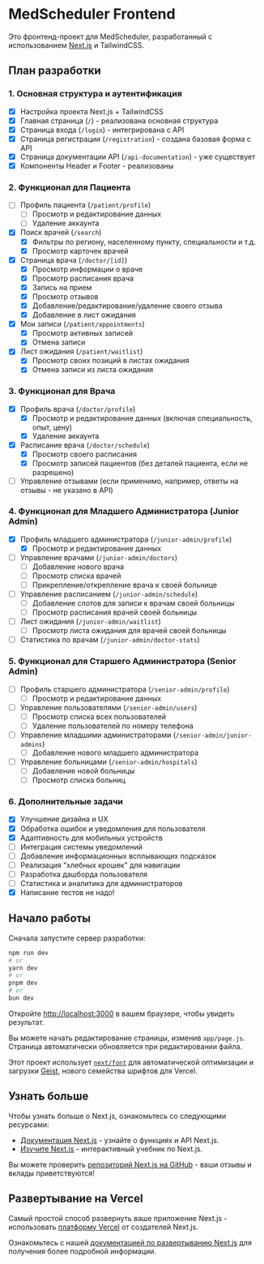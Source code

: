# MedScheduler Frontend

Это фронтенд-проект для MedScheduler, разработанный с использованием [Next.js](https://nextjs.org/) и TailwindCSS.

## План разработки

### 1. Основная структура и аутентификация
- [x] Настройка проекта Next.js + TailwindCSS
- [x] Главная страница (`/`) - реализована основная структура
- [x] Страница входа (`/login`) - интегрирована с API
- [x] Страница регистрации (`/registration`) - создана базовая форма с API
- [x] Страница документации API (`/api-documentation`) - уже существует
- [x] Компоненты Header и Footer - реализованы

### 2. Функционал для Пациента
- [ ] Профиль пациента (`/patient/profile`)
    - [ ] Просмотр и редактирование данных
    - [ ] Удаление аккаунта
- [x] Поиск врачей (`/search`)
    - [x] Фильтры по региону, населенному пункту, специальности и т.д.
    - [x] Просмотр карточек врачей
- [x] Страница врача (`/doctor/[id]`)
    - [x] Просмотр информации о враче
    - [x] Просмотр расписания врача
    - [x] Запись на прием
    - [x] Просмотр отзывов
    - [x] Добавление/редактирование/удаление своего отзыва
    - [x] Добавление в лист ожидания
- [x] Мои записи (`/patient/appointments`)
    - [x] Просмотр активных записей
    - [x] Отмена записи
- [x] Лист ожидания (`/patient/waitlist`)
    - [x] Просмотр своих позиций в листах ожидания
    - [x] Отмена записи из листа ожидания

### 3. Функционал для Врача
- [x] Профиль врача (`/doctor/profile`)
    - [x] Просмотр и редактирование данных (включая специальность, опыт, цену)
    - [x] Удаление аккаунта
- [x] Расписание врача (`/doctor/schedule`)
    - [x] Просмотр своего расписания
    - [x] Просмотр записей пациентов (без деталей пациента, если не разрешено)
- [ ] Управление отзывами (если применимо, например, ответы на отзывы - не указано в API)

### 4. Функционал для Младшего Администратора (Junior Admin)
- [x] Профиль младшего администратора (`/junior-admin/profile`)
    - [x] Просмотр и редактирование данных
- [ ] Управление врачами (`/junior-admin/doctors`)
    - [ ] Добавление нового врача
    - [ ] Просмотр списка врачей
    - [ ] Прикрепление/открепление врача к своей больнице
- [ ] Управление расписанием (`/junior-admin/schedule`)
    - [ ] Добавление слотов для записи к врачам своей больницы
    - [ ] Просмотр расписания врачей своей больницы
- [ ] Лист ожидания (`/junior-admin/waitlist`)
    - [ ] Просмотр листа ожидания для врачей своей больницы
- [ ] Статистика по врачам (`/junior-admin/doctor-stats`)

### 5. Функционал для Старшего Администратора (Senior Admin)
- [ ] Профиль старшего администратора (`/senior-admin/profile`)
    - [ ] Просмотр и редактирование данных
- [ ] Управление пользователями (`/senior-admin/users`)
    - [ ] Просмотр списка всех пользователей
    - [ ] Удаление пользователей по номеру телефона
- [ ] Управление младшими администраторами (`/senior-admin/junior-admins`)
    - [ ] Добавление нового младшего администратора
- [ ] Управление больницами (`/senior-admin/hospitals`)
    - [ ] Добавление новой больницы
    - [ ] Просмотр списка больниц

### 6. Дополнительные задачи
- [x] Улучшение дизайна и UX
- [x] Обработка ошибок и уведомления для пользователя
- [x] Адаптивность для мобильных устройств
- [ ] Интеграция системы уведомлений
- [ ] Добавление информационных всплывающих подсказок
- [ ] Реализация "хлебных крошек" для навигации
- [ ] Разработка дашборда пользователя
- [ ] Статистика и аналитика для администраторов
- [x] Написание тестов не надо!

## Начало работы

Сначала запустите сервер разработки:

```bash
npm run dev
# or
yarn dev
# or
pnpm dev
# or
bun dev
```

Откройте [http://localhost:3000](http://localhost:3000) в вашем браузере, чтобы увидеть результат.

Вы можете начать редактирование страницы, изменив `app/page.js`. Страница автоматически обновляется при редактировании файла.

Этот проект использует [`next/font`](https://nextjs.org/docs/app/building-your-application/optimizing/fonts) для автоматической оптимизации и загрузки [Geist](https://vercel.com/font), нового семейства шрифтов для Vercel.

## Узнать больше

Чтобы узнать больше о Next.js, ознакомьтесь со следующими ресурсами:

- [Документация Next.js](https://nextjs.org/docs) - узнайте о функциях и API Next.js.
- [Изучите Next.js](https://nextjs.org/learn) - интерактивный учебник по Next.js.

Вы можете проверить [репозиторий Next.js на GitHub](https://github.com/vercel/next.js) - ваши отзывы и вклады приветствуются!

## Развертывание на Vercel

Самый простой способ развернуть ваше приложение Next.js - использовать [платформу Vercel](https://vercel.com/new?utm_medium=default-template&filter=next.js&utm_source=create-next-app&utm_campaign=create-next-app-readme) от создателей Next.js.

Ознакомьтесь с нашей [документацией по развертыванию Next.js](https://nextjs.org/docs/app/building-your-application/deploying) для получения более подробной информации.
